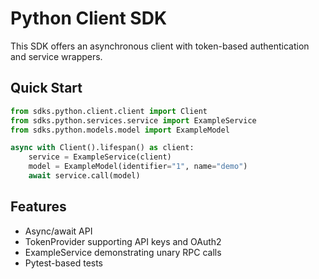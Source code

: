 <!-- file: sdks/python/docs/README.md -->
<!-- version: 1.1.0 -->
<!-- guid: 9e71fe6e-a036-472d-ad1d-d830d232bd83 -->

# Python Client SDK

This SDK offers an asynchronous client with token-based authentication and
service wrappers.

## Quick Start

```python
from sdks.python.client.client import Client
from sdks.python.services.service import ExampleService
from sdks.python.models.model import ExampleModel

async with Client().lifespan() as client:
    service = ExampleService(client)
    model = ExampleModel(identifier="1", name="demo")
    await service.call(model)
```

## Features

- Async/await API
- TokenProvider supporting API keys and OAuth2
- ExampleService demonstrating unary RPC calls
- Pytest-based tests
